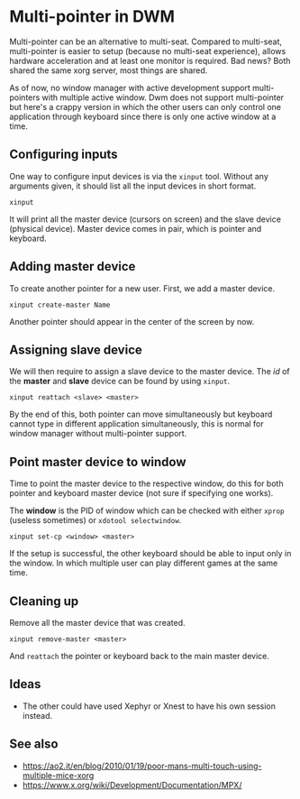 Multi-pointer in DWM
====================

Multi-pointer can be an alternative to multi-seat. Compared to multi-seat,
multi-pointer is easier to setup (because no multi-seat experience), allows
hardware acceleration and at least one monitor is required. Bad news? Both
shared the same xorg server, most things are shared.

As of now, no window manager with active development support multi-pointers
with multiple active window. Dwm does not support multi-pointer but here's a
crappy version in which the other users can only control one application
through keyboard since there is only one active window at a time.

Configuring inputs
------------------

One way to configure input devices is via the `xinput` tool. Without any
arguments given, it should list all the input devices in short format.

    xinput

It will print all the master device (cursors on screen) and the slave device
(physical device). Master device comes in pair, which is pointer and keyboard.

Adding master device
--------------------

To create another pointer for a new user. First, we add a master device.

    xinput create-master Name

Another pointer should appear in the center of the screen by now.

Assigning slave device
----------------------

We will then require to assign a slave device to the master device. The *id* of
the **master** and **slave** device can be found by using `xinput`.

    xinput reattach <slave> <master>

By the end of this, both pointer can move simultaneously but keyboard cannot
type in different application simultaneously, this is normal for window manager
without multi-pointer support.

Point master device to window
-----------------------------

Time to point the master device to the respective window, do this for both
pointer and keyboard master device (not sure if specifying one works).

The **window** is the PID of window which can be checked with either `xprop`
(useless sometimes) or `xdotool selectwindow`.

    xinput set-cp <window> <master>

If the setup is successful, the other keyboard should be able to input only in
the window. In which multiple user can play different games at the same time.

Cleaning up
-----------

Remove all the master device that was created.

    xinput remove-master <master>

And `reattach` the pointer or keyboard back to the main master device.

Ideas
-----

- The other could have used Xephyr or Xnest to have his own session instead.

See also
--------

- <https://ao2.it/en/blog/2010/01/19/poor-mans-multi-touch-using-multiple-mice-xorg>
- <https://www.x.org/wiki/Development/Documentation/MPX/>

